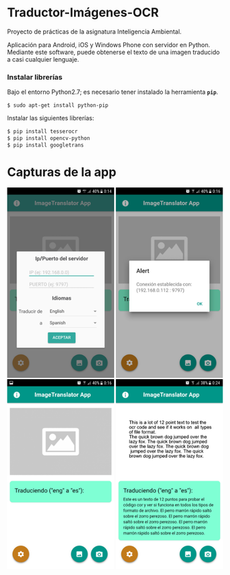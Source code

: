 # Traductor-Imágenes-OCR
Proyecto de prácticas de la asignatura Inteligencia Ambiental.

Aplicación para Android, iOS y Windows Phone con servidor en Python. Mediante este software, puede obtenerse el texto de una imagen traducido a casi cualquier lenguaje.

### Instalar librerías
Bajo el entorno Python2.7; es necesario tener instalado la herramienta **`pip`**.

```
$ sudo apt-get install python-pip
```

Instalar las siguientes librerías:

```
$ pip install tesserocr
$ pip install opencv-python
$ pip install googletrans
```

# Capturas de la app
<img src="https://github.com/ChemaVinas/Traductor-Imagenes-OCR/blob/master/Screenshots/Screenshot_20180515-001426.png" width="250">
<img src="https://github.com/ChemaVinas/Traductor-Imagenes-OCR/blob/master/Screenshots/Screenshot_20180515-001622.png" width="250">
<img src="https://github.com/ChemaVinas/Traductor-Imagenes-OCR/blob/master/Screenshots/Screenshot_20180515-001631.png" width="250">
<img src="https://github.com/ChemaVinas/Traductor-Imagenes-OCR/blob/master/Screenshots/Screenshot_20180515-002442.png" width="250">
